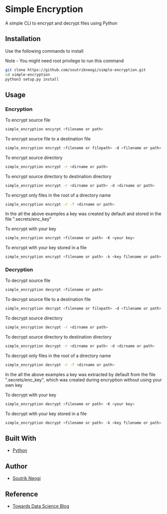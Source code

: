 # Simple Encryption
A simple CLI to encrypt and decrypt files using Python


## Installation

Use the following commands to install

Note - You might need root privilege to run this command

```bash
git clone https://github.com/soutrikneogi/simple-encryption.git
cd simple-encryption
python3 setup.py install
```

## Usage

### Encryption

To encrypt source file
```bash
simple_encryption encyrpt <filename or path>
```
To encrypt source file to a destination file
```bash
simple_encryption encrypt <filename or filepath> -d <filename or path>
```
To encrypt source directory
```bash
simple_encryption encrypt -r <dirname or path>
```

To encrypt source directory to destination directory
```bash
simple_encryption encrypt -r <dirname or path> -d <dirname or path>
```

To encrypt only files in the root of a directory name
```bash
simple_encryption encrypt -r -f <dirname or path>
```

In the all the above examples a key was created by default and stored in the file ".secrets/enc_key"

To encrypt with your key
```bash
simple_encryption encrypt <filename or path> -K <your key>
```

To encrypt with your key stored in a file
```bash
simple_encryption encrypt <filename or path> -k <key filename or path>
```

### Decryption

To decrypt source file
```bash
simple_encryption decyrpt <filename or path>
```
To decrypt source file to a destination file
```bash
simple_encryption decrypt <filename or filepath> -d <filename or path>
```
To decrypt source directory
```bash
simple_encryption decrypt -r <dirname or path>
```

To decrypt source directory to destination directory
```bash
simple_encryption decrypt -r <dirname or path> -d <dirname or path>
```

To decrypt only files in the root of a directory name
```bash
simple_encryption decrypt -r -f <dirname or path>
```

In the all the above examples a key was extracted by default from the file ".secrets/enc_key", which was created during encryption without using your own key

To decrypt with your key
```bash
simple_encryption decrypt <filename or path> -K <your key>
```

To decrypt with your key stored in a file
```bash
simple_encryption decrypt <filename or path> -k <key filename or path>
```

## Built With

* [Python](https://www.python.org/)

## Author

* [Soutrik Neogi](https://github.com/soutrikneogi)

## Reference

* [Towards Data Science Blog](https://towardsdatascience.com/how-to-build-and-publish-command-line-applications-with-python-96065049abc1
)
